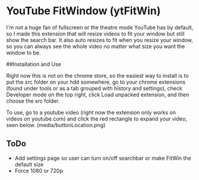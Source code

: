 YouTube FitWindow (ytFitWin)
========

I'm not a huge fan of fullscreen or the theatre mode YouTube has by default, so I made this extension that will resize videos to fit your window but still show the search bar.  It also auto resizes to fit when you resize your window, so you can always see the whole video no matter what size you want the window to be.

##Installation and Use

Right now this is not on the chrome store, so the easiest way to install is to put the src folder on your hdd somewhere, go to your chrome extensions (found under tools or as a tab grouped with history and settings), check Developer mode on the top right, click Load unpacked extension, and then choose the src folder.

To use, go to a youtube video (right now the extension only works on videos on youtube.com) and click the red rectangle to expand your video, seen below.
(media/buttonLocation.png)

## ToDo

- Add settings page so user can turn on/off searchbar or make FitWin the default size
- Force 1080 or 720p